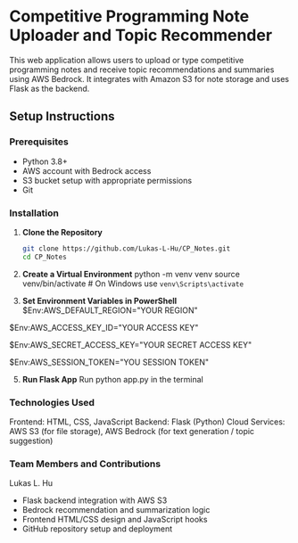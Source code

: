 # Competitive Programming Note Uploader and Topic Recommender

This web application allows users to upload or type competitive programming notes and receive topic recommendations and summaries using AWS Bedrock. It integrates with Amazon S3 for note storage and uses Flask as the backend.

## Setup Instructions

### Prerequisites
- Python 3.8+
- AWS account with Bedrock access
- S3 bucket setup with appropriate permissions
- Git

### Installation

1. **Clone the Repository**
   ```bash
   git clone https://github.com/Lukas-L-Hu/CP_Notes.git
   cd CP_Notes

2. **Create a Virtual Environment**
python -m venv venv
source venv/bin/activate  # On Windows use `venv\Scripts\activate`

3. **Set Environment Variables in PowerShell**
$Env:AWS_DEFAULT_REGION="YOUR REGION"

$Env:AWS_ACCESS_KEY_ID="YOUR ACCESS KEY"

$Env:AWS_SECRET_ACCESS_KEY="YOUR SECRET ACCESS KEY"

$Env:AWS_SESSION_TOKEN="YOU SESSION TOKEN"

5. **Run Flask App**
Run python app.py in the terminal

### Technologies Used

Frontend: HTML, CSS, JavaScript
Backend: Flask (Python)
Cloud Services: AWS S3 (for file storage), AWS Bedrock (for text generation / topic suggestion)

### Team Members and Contributions
Lukas L. Hu

- Flask backend integration with AWS S3
- Bedrock recommendation and summarization logic
- Frontend HTML/CSS design and JavaScript hooks
- GitHub repository setup and deployment
